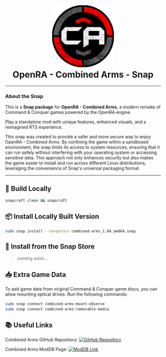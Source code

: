 <h1 align="center">
  <img src="icons/openra-ca.png" alt="OpenRA - Combined Arms" width="200">
  <br />
  OpenRA - Combined Arms - Snap
</h1>


---

### About the Snap

This is a **Snap package** for **OpenRA - Combined Arms**, a modern remake of Command & Conquer games powered by the OpenRA engine. 

Play a standalone mod with unique features, enhanced visuals, and a reimagined RTS experience.

This snap was created to provide a safer and more secure way to enjoy OpenRA - Combined Arms. By confining the game within a sandboxed environment, the snap limits its access to system resources, ensuring that it can run safely without interfering with your operating system or accessing sensitive data. This approach not only enhances security but also makes the game easier to install and run across different Linux distributions, leveraging the convenience of Snap's universal packaging format.

---

## 🚀 Build Locally

```bash
snapcraft clean && snapcraft
```

## 📦 Install Locally Built Version
```bash
sudo snap install --dangerous combined-arms_1.04_amd64.snap
```

## 🛒 Install from the Snap Store
> coming soon...

## 📥 Extra Game Data
To add game data from original Command & Conquer game discs, you can allow mounting optical drives. Run the following commands:

```bash
sudo snap connect combined-arms:mount-observe
sudo snap connect combined-arms:removable-media
```

## 📚 Useful Links


Combined Arms GitHub Repository: <a href="https://github.com/Inq8/CAmod"><img src="https://img.shields.io/badge/GitHub-Repository-blue?logo=github" alt="GitHub Repository"></a>


Combined Arms ModDB Page: <a href="https://www.moddb.com/mods/command-conquer-combined-arms"><img src="https://img.shields.io/badge/moddb-Command%20%26%20Conquer%20Combined%20Arms-red" alt="ModDB Link"></a>

